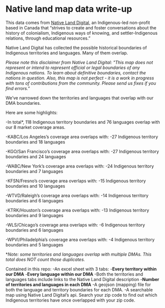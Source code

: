 # Native land map data write-up

This data comes from [Native Land Digital](https://native-land.ca/), an Indigenous-led non-profit based in Canada that “strives to create and foster conversations about the history of colonialism, Indigenous ways of knowing, and settler-Indigenous relations, through educational resources.”

Native Land Digital has collected the possible historical boundaries of Indigenous territories and languages. Many of them overlap.

*Please note this disclaimer from Native Land Digital: "This map does not represent or intend to represent official or legal boundaries of any Indigenous nations. To learn about definitive boundaries, contact the nations in question. Also, this map is not perfect - it is a work in progress with tons of contributions from the community. Please send us fixes if you find errors."*

We’ve narrowed down the territories and languages that overlap with our DMA boundaries.  

Here are some highlights: 

-In total*, 118 Indigenous territory boundaries and 76 languages overlap with our 8 market coverage areas.

-KABC/Los Angeles’s coverage area overlaps with: 
  -27 Indigenous territory boundaries and 18 languages 

-KGO/San Francisco’s coverage area overlaps with: 
  -27 Indigenous territory boundaries and 24 languages 

-WABC/New York’s coverage area overlaps with: 
  -24 Indigenous territory boundaries and 7 languages 

-KFSN/Fresno’s coverage area overlaps with: 
  -15 Indigenous territory boundaries and 10 languages 

-WTVD/Raleigh’s coverage area overlaps with: 
  -14 Indigenous territory boundaries and 6 languages 

-KTRK/Houston’s coverage area overlaps with: 
  -13 Indigenous territory boundaries and 9 languages 

-WLS/Chicago’s coverage area overlaps with: 
  -6 Indigenous territory boundaries and 6 languages 

-WPVI/Philadelphia’s coverage area overlaps with: 
  -4 Indigenous territory boundaries and 5 languages 

**Note: some territories and languages overlap with multiple DMAs. This total does NOT count those duplicates.*

Contained in this repo: 
-An excel sheet with 3 tabs: 
  -**Every territory within our DMA**
  -**Every language within our DMA**
    -Both the territories and languages tabs include links to the Native Land Digital description 
  -**Number of territories and languages in each DMA**
-A geojson (mapping) file for both the language and territory boundaries for each DMA. 
-A searchable map using Native Land Digital’s api. Search your zip code to find out which Indigenous territories have once overlapped with your zip code.  
